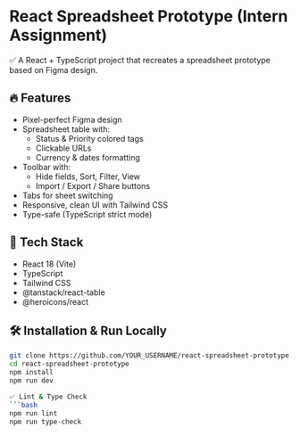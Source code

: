 # React Spreadsheet Prototype (Intern Assignment)

✅ A React + TypeScript project that recreates a spreadsheet prototype based on Figma design.

## 🔥 Features
- Pixel-perfect Figma design
- Spreadsheet table with:
  - Status & Priority colored tags
  - Clickable URLs
  - Currency & dates formatting
- Toolbar with:
  - Hide fields, Sort, Filter, View
  - Import / Export / Share buttons
- Tabs for sheet switching
- Responsive, clean UI with Tailwind CSS
- Type-safe (TypeScript strict mode)

## 🧰 Tech Stack
- React 18 (Vite)
- TypeScript
- Tailwind CSS
- @tanstack/react-table
- @heroicons/react

## 🛠️ Installation & Run Locally
```bash
git clone https://github.com/YOUR_USERNAME/react-spreadsheet-prototype.git
cd react-spreadsheet-prototype
npm install
npm run dev

✅ Lint & Type Check
```bash
npm run lint
npm run type-check

